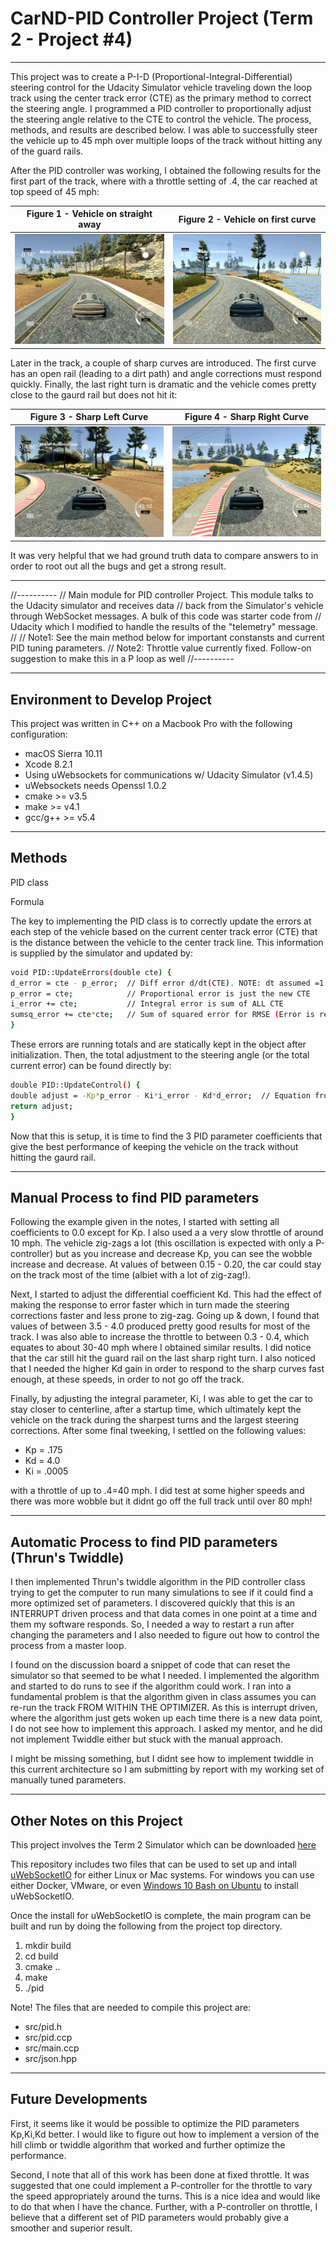 
# CarND-PID Controller Project (Term 2 - Project #4)
---

This project was to create a P-I-D (Proportional-Integral-Differential) steering control for the Udacity Simulator vehicle traveling down the loop track using the center track error (CTE) as the primary method to correct the steering angle. I programmed a PID controller to proportionally adjust the steering angle relative to the CTE to control the vehicle. The process, methods, and results are described below. I was able to successfully steer the vehicle up to 45 mph over multiple loops of the track without hitting any of the guard rails.   

[//]: # (Image References)

[image1]: ./ScreenCapture1.png "Result"
[image2]: ./ScreenCapture2.png "Result"

[image3]: ./ScreenCapture3.png "Result"
[image4]: ./ScreenCapture4.png "Result"


After the PID controller was working, I obtained the following results for the first part of the track, where with a throttle setting of .4, the car reached at top speed of 45 mph:



| Figure 1 - Vehicle on straight away    | Figure 2 - Vehicle on first curve | 
| :---:                                  |:---:                              |
| ![alt text][image1]                    |  ![alt text][image2]              |



Later in the track, a couple of sharp curves are introduced. The first curve has an open rail (leading to a dirt path) and angle corrections must respond quickly. Finally, the last right turn is dramatic and the vehicle comes pretty close to the gaurd rail but does not hit it:




| Figure 3 - Sharp Left Curve            | Figure 4 - Sharp Right Curve    | 
| :---:                                  |:---:                            |
| ![alt text][image3]                    |  ![alt text][image4]            |



It was very helpful that we had ground truth data to compare answers to in order to root out all the bugs and get a strong result.

---
//----------
// Main module for PID controller Project. This module talks to the Udacity simulator and receives data
// back from the Simulator's vehicle through WebSocket messages. A bulk of this code was starter code from
// Udacity which I modified to handle the results of the "telemetry" message.
//
// Note1: See the main method below for important constansts and current PID tuning parameters.
// Note2: Throttle value currently fixed. Follow-on suggestion to make this in a P loop as well
//----------

---

## Environment to Develop Project

This project was written in C++ on a Macbook Pro with the following configuration:

* macOS Sierra 10.11
* Xcode 8.2.1
* Using uWebsockets for communications w/ Udacity Simulator (v1.4.5)
* uWebsockets needs Openssl 1.0.2
* cmake >= v3.5
* make >= v4.1
* gcc/g++ >= v5.4

---

## Methods

PID class

Formula

The key to implementing the PID class is to correctly update the errors at each step of the vehicle based on the current center track error (CTE) that is the distance between the vehicle to the center track line. This information is supplied by the simulator and updated by:


```sh
void PID::UpdateErrors(double cte) {
d_error = cte - p_error;  // Diff error d/dt(CTE). NOTE: dt assumed =1 so (current CTE - previous CTE) 
p_error = cte;            // Proportional error is just the new CTE
i_error += cte;           // Integral error is sum of ALL CTE
sumsq_error += cte*cte;   // Sum of squared error for RMSE (Error is reference to centerline of 0.0)
}
```


These errors are running totals and are statically kept in the object after initialization. Then, the total adjustment to the steering angle (or the total current error) can be found directly by:


```sh
double PID::UpdateControl() {
double adjust = -Kp*p_error - Ki*i_error - Kd*d_error;  // Equation from class
return adjust;
}
```


Now that this is setup, it is time to find the 3 PID parameter coefficients that give the best performance of keeping the vehicle on the track without hitting the gaurd rail.


---

## Manual Process to find PID parameters

Following the example given in the notes, I started with setting all coefficients to 0.0 except for Kp. I also used a a very slow throttle of around 10 mph. The vehicle zig-zags a lot (this oscillation is expected with only a P-controller) but as you increase and decrease Kp, you can see the wobble increase and decrease. At values of between 0.15 - 0.20, the car could stay on the track most of the time (albiet with a lot of zig-zag!). 

Next, I started to adjust the differential coefficient Kd. This had the effect of making the response to error faster which in turn made the steering corrections faster and less prone to zig-zag. Going up & down, I found that values of between 3.5 - 4.0 produced pretty good results for most of the track. I was also able to increase the throttle to between 0.3 - 0.4, which equates to about 30-40 mph where I obtained similar results. I did notice that the car still hit the guard rail on the last sharp right turn. I also noticed that I needed the higher Kd gain in order to respond to the sharp curves fast enough, at these speeds, in order to not go off the track.

Finally, by adjusting the integral parameter, Ki, I was able to get the car to stay closer to centerline, after a startup time, which ultimately kept the vehicle on the track during the sharpest turns and the largest steering corrections. After some final tweeking, I settled on the following values:

* Kp = .175
* Kd = 4.0
* Ki = .0005

with a throttle of up to .4=40 mph. I did test at some higher speeds and there was more wobble but it didnt go off the full track until over 80 mph!

---

## Automatic Process to find PID parameters (Thrun's Twiddle)

I then implemented Thrun's twiddle algorithm in the PID controller class trying to get the computer to run many simulations to see if it could find a more optimized set of parameters. I discovered quickly that this is an INTERRUPT driven process and that data comes in one point at a time and them my software responds. So, I needed a way to restart a run after changing the parameters and I also needed to figure out how to control the process from a master loop.

I found on the discussion board a snippet of code that can reset the simulator so that seemed to be what I needed. I implemented the algorithm and started to do runs to see if the algorithm could work. I ran into a fundamental problem is that the algorithm given in class assumes you can re-run the track FROM WITHIN THE OPTIMIZER. As this is interrupt driven, where the algorithm just gets woken up each time there is a new data point, I do not see how to implement this approach. I asked my mentor, and he did not implement Twiddle either but stuck with the manual approach.

I might be missing something, but I didnt see how to implement twiddle in this current architecture so I am submitting by report with my working set of manually tuned parameters.

---

## Other Notes on this Project

This project involves the Term 2 Simulator which can be downloaded [here](https://github.com/udacity/self-driving-car-sim/releases)

This repository includes two files that can be used to set up and intall [uWebSocketIO](https://github.com/uWebSockets/uWebSockets) for either Linux or Mac systems. For windows you can use either Docker, VMware, or even [Windows 10 Bash on Ubuntu](https://www.howtogeek.com/249966/how-to-install-and-use-the-linux-bash-shell-on-windows-10/) to install uWebSocketIO. 

Once the install for uWebSocketIO is complete, the main program can be built and run by doing the following from the project top directory.

1. mkdir build
2. cd build
3. cmake ..
4. make
5. ./pid

Note! The files that are needed to compile this project are:

* src/pid.h
* src/pid.ccp
* src/main.ccp
* src/json.hpp 

---
## Future Developments

First, it seems like it would be possible to optimize the PID parameters Kp,Ki,Kd better. I would like to figure out how to implement a version of the hill climb or twiddle algorithm that worked and further optimize the performance.

Second, I note that all of this work has been done at fixed throttle. It was suggested that one could implement a P-controller for the throttle to vary the speed appropriately around the turns. This is a nice idea and would like to do that when I have the chance. Further, with a P-controller on throttle, I believe that a different set of PID parameters would probably give a smoother and superior result.





```python

```

